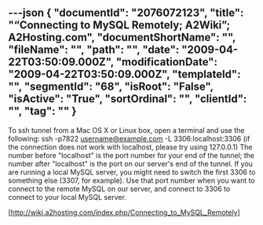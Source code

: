 ---json
{
  "documentId": "2076072123",
  "title": "“Connecting to MySQL Remotely; A2Wiki”; A2Hosting.com",
  "documentShortName": "",
  "fileName": "",
  "path": "",
  "date": "2009-04-22T03:50:09.000Z",
  "modificationDate": "2009-04-22T03:50:09.000Z",
  "templateId": "",
  "segmentId": "68",
  "isRoot": "False",
  "isActive": "True",
  "sortOrdinal": "",
  "clientId": "",
  "tag": ""
}
---

To ssh tunnel from a Mac OS X or Linux box, open a terminal and use the following: ssh -p7822 username@example.com -L 3306:localhost:3306 (if the connection does not work with localhost, please try using 127.0.0.1) The number before &quot;localhost&quot; is the port number for your end of the tunnel; the number after &quot;localhost&quot; is the port on our server's end of the tunnel. If you are running a local MySQL server, you might need to switch the first 3306 to something else (3307, for example). Use that port number when you want to connect to the remote MySQL on our server, and connect to 3306 to connect to your local MySQL server.

[http://wiki.a2hosting.com/index.php/Connecting_to_MySQL_Remotely]
